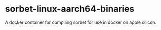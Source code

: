 # sorbet-linux-aarch64-binaries
A docker container for compiling sorbet for use in docker on apple silicon. 
